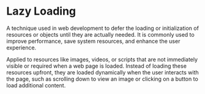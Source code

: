 # Lazy Loading

A technique used in web development to defer the loading or initialization of resources or objects until they are actually needed. It is commonly used to improve performance, save system resources, and enhance the user experience.

Applied to resources like images, videos, or scripts that are not immediately visible or required when a web page is loaded. Instead of loading these resources upfront, they are loaded dynamically when the user interacts with the page, such as scrolling down to view an image or clicking on a button to load additional content.